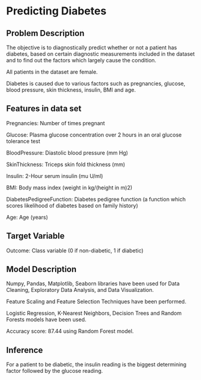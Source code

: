 # Predicting Diabetes
## Problem Description
The objective is to diagnostically predict whether or not a patient has diabetes, based on certain diagnostic measurements included in the dataset and to find out the factors which largely cause the condition.

All patients in the dataset are female.

Diabetes is caused due to various factors such as pregnancies, glucose, blood pressure, skin thickness, insulin, BMI and age.
## Features in data set
Pregnancies: Number of times pregnant

Glucose: Plasma glucose concentration over 2 hours in an oral glucose tolerance test

BloodPressure: Diastolic blood pressure (mm Hg)

SkinThickness: Triceps skin fold thickness (mm)

Insulin: 2-Hour serum insulin (mu U/ml)

BMI: Body mass index (weight in kg/(height in m)2)

DiabetesPedigreeFunction: Diabetes pedigree function (a function which scores likelihood of diabetes based on family history)

Age: Age (years)
## Target Variable 
Outcome: Class variable (0 if non-diabetic, 1 if diabetic)
## Model Description
Numpy, Pandas, Matplotlib, Seaborn libraries have been used for Data Cleaning, Exploratory Data Analysis, and Data Visualization.

Feature Scaling and Feature Selection Techniques have been performed.

Logistic Regression, K-Nearest Neighbors, Decision Trees and Random Forests models have been used.

Accuracy score: 87.44 using Random Forest model. 
## Inference
For a patient to be diabetic, the insulin reading is the biggest determining factor followed by the glucose reading. 
